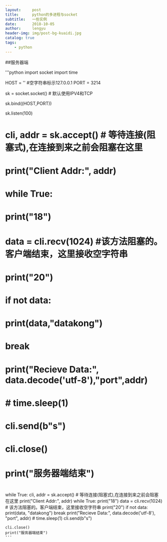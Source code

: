 ```yaml
---
layout:     post
title:      python的多进程与socket
subtitle:   一些实例
date:       2018-10-05
author:     lengyu
header-img: img/post-bg-kuaidi.jpg
catalog: true
tags:
    - python
---
```


##服务器端

'''python
import socket
import time

HOST = ''   #空字符串标示127.0.0.1
PORT = 3214

sk = socket.socket() # 默认使用IPV4和TCP

sk.bind((HOST,PORT))

sk.listen(100)

# cli, addr = sk.accept() # 等待连接(阻塞式),在连接到来之前会阻塞在这里
#
# print("Client Addr:", addr)
#
# while True:
#     print("18")
#     data = cli.recv(1024) #该方法阻塞的。客户端结束，这里接收空字符串
#     print("20")
#     if not data:
#         print(data,"datakong")
#         break
#     print("Recieve Data:", data.decode('utf-8'),"port",addr)
#     # time.sleep(1)
#     cli.send(b"s")
#
# cli.close()
# print("服务器端结束")
#

while True:
    cli, addr = sk.accept()  # 等待连接(阻塞式),在连接到来之前会阻塞在这里
    print("Client Addr:", addr)
    while True:
        print("18")
        data = cli.recv(1024)  # 该方法阻塞的。客户端结束，这里接收空字符串
        print("20")
        if not data:
            print(data, "datakong")
            break
        print("Recieve Data:", data.decode('utf-8'), "port", addr)
        # time.sleep(1)
        cli.send(b"s")

    cli.close()
    print("服务器端结束")
    '''
